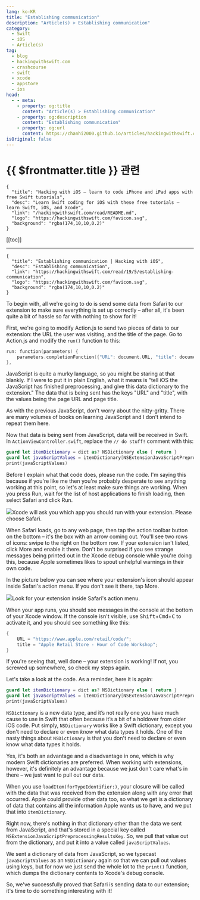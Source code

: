 ```yaml
---
lang: ko-KR
title: "Establishing communication"
description: "Article(s) > Establishing communication"
category:
  - Swift
  - iOS
  - Article(s)
tag: 
  - blog
  - hackingwithswift.com
  - crashcourse
  - swift
  - xcode
  - appstore
  - ios  
head:
  - - meta:
    - property: og:title
      content: "Article(s) > Establishing communication"
    - property: og:description
      content: "Establishing communication"
    - property: og:url
      content: https://chanhi2000.github.io/articles/hackingwithswift.com/read/19/05-establishing-communication.html
isOriginal: false
---
```


# {{ $frontmatter.title }} 관련

```component VPCard
{
  "title": "Hacking with iOS – learn to code iPhone and iPad apps with free Swift tutorials",
  "desc": "Learn Swift coding for iOS with these free tutorials – learn Swift, iOS, and Xcode",
  "link": "/hackingwithswift.com/read/README.md",
  "logo": "https://hackingwithswift.com/favicon.svg",
  "background": "rgba(174,10,10,0.2)"
}
```

[[toc]]

---

```component VPCard
{
  "title": "Establishing communication | Hacking with iOS",
  "desc": "Establishing communication",
  "link": "https://hackingwithswift.com/read/19/5/establishing-communication",
  "logo": "https://hackingwithswift.com/favicon.svg",
  "background": "rgba(174,10,10,0.2)"
}
```

<VidStack src="youtube/-i-0CLhHILc" />

To begin with, all we're going to do is send some data from Safari to our extension to make sure everything is set up correctly – after all, it's been quite a bit of hassle so far with nothing to show for it!

First, we're going to modify Action.js to send two pieces of data to our extension: the URL the user was visiting, and the title of the page. Go to Action.js and modify the `run()` function to this:

```swift
run: function(parameters) {
    parameters.completionFunction({"URL": document.URL, "title": document.title });
},
```

JavaScript is quite a murky language, so you might be staring at that blankly. If I were to put it in plain English, what it means is "tell iOS the JavaScript has finished preprocessing, and give this data dictionary to the extension." The data that is being sent has the keys "URL" and "title", with the values being the page URL and page title.

As with the previous JavaScript, don't worry about the nitty-gritty. There are many volumes of books on learning JavaScript and I don't intend to repeat them here.

Now that data is being sent from JavaScript, data will be received in Swift. In <FontIcon icon="fa-brands fa-swift"/>`ActionViewController.swift`, replace the `// do stuff!` comment with this:

```swift
guard let itemDictionary = dict as? NSDictionary else { return }
guard let javaScriptValues = itemDictionary[NSExtensionJavaScriptPreprocessingResultsKey] as? NSDictionary else { return }
print(javaScriptValues)
```

Before I explain what that code does, please run the code. I'm saying this because if you're like me then you're probably desperate to see anything working at this point, so let's at least make sure things are working. When you press Run, wait for the list of host applications to finish loading, then select Safari and click Run.

![](https://hackingwithswift.com19-5https://hackingwithswift.com/img/books/hws/19-5@2x.png)Xcode will ask you which app you should run with your extension. Please choose Safari.

When Safari loads, go to any web page, then tap the action toolbar button on the bottom – it's the box with an arrow coming out. You'll see two rows of icons: swipe to the right on the bottom row. If your extension isn't listed, click More and enable it there. Don't be surprised if you see strange messages being printed out in the Xcode debug console while you're doing this, because Apple sometimes likes to spout unhelpful warnings in their own code.

In the picture below you can see where your extension's icon should appear inside Safari's action menu. If you don't see it there, tap More.

![](https://hackingwithswift.com19-2https://hackingwithswift.com/img/books/hws/19-2@2x.png)Look for your extension inside Safari's action menu.

When your app runs, you should see messages in the console at the bottom of your Xcode window. If the console isn't visible, use <kbd>Shift</kbd>+<kbd>Cmd</kbd>+<kbd>C</kbd> to activate it, and you should see something like this:

```swift
{
    URL = "https://www.apple.com/retail/code/";
    title = "Apple Retail Store - Hour of Code Workshop";
}
```

If you're seeing that, well done – your extension is working! If not, you screwed up somewhere, so check my steps again.

Let's take a look at the code. As a reminder, here it is again:

```swift
guard let itemDictionary = dict as? NSDictionary else { return }
guard let javaScriptValues = itemDictionary[NSExtensionJavaScriptPreprocessingResultsKey] as? NSDictionary else { return }
print(javaScriptValues)
```

`NSDictionary` is a new data type, and it’s not really one you have much cause to use in Swift that often because it’s a bit of a holdover from older iOS code. Put simply, `NSDictionary` works like a Swift dictionary, except you don't need to declare or even *know* what data types it holds. One of the nasty things about `NSDictionary` is that you don't need to declare or even know what data types it holds.

Yes, it's both an advantage and a disadvantage in one, which is why modern Swift dictionaries are preferred. When working with extensions, however, it's definitely an advantage because we just don't care what's in there – we just want to pull out our data.

When you use `loadItem(forTypeIdentifier:)`, your closure will be called with the data that was received from the extension along with any error that occurred. Apple could provide other data too, so what we get is a dictionary of data that contains all the information Apple wants us to have, and we put that into `itemDictionary`.

Right now, there's nothing in that dictionary other than the data we sent from JavaScript, and that's stored in a special key called `NSExtensionJavaScriptPreprocessingResultsKey`. So, we pull that value out from the dictionary, and put it into a value called `javaScriptValues`.

We sent a dictionary of data from JavaScript, so we typecast `javaScriptValues` as an `NSDictionary` again so that we can pull out values using keys, but for now we just send the whole lot to the `print()` function, which dumps the dictionary contents to Xcode's debug console.

So, we've successfully proved that Safari is sending data to our extension; it's time to do something interesting with it!

